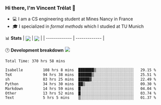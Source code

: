 ### Hi there, I'm Vincent Trélat 👋
 - 💻 I am a CS engineering student at Mines Nancy in France
 - 🎓 I specialized in *formal methods* which I studied at TU Munich

📊 **Stats**
| <img align="center" src="https://readme-stats.clckblog.space/api?username=VTrelat&show_icons=true&include_all_commits=true&theme=tokyonight&hide_border=true" /> | <img align="center" src="https://readme-stats.clckblog.space/api/top-langs/?username=VTrelat&layout=compact&theme=tokyonight&hide_border=true" /> |
| ------------- | ------------- |

🕑 **Development breakdown** ![](https://wakatime.com/badge/user/8d0110fb-6b70-4990-ab86-45c404715c2b.svg)
<!--START_SECTION:waka-->

```txt
Total Time: 370 hrs 58 mins

Isabelle         108 hrs 8 mins  ███████▒░░░░░░░░░░░░░░░░░   29.15 %
TeX              94 hrs 38 mins  ██████▒░░░░░░░░░░░░░░░░░░   25.51 %
sh               83 hrs 25 mins  █████▓░░░░░░░░░░░░░░░░░░░   22.49 %
Python           34 hrs 30 mins  ██▒░░░░░░░░░░░░░░░░░░░░░░   09.30 %
Markdown         14 hrs 59 mins  █░░░░░░░░░░░░░░░░░░░░░░░░   04.04 %
Other            13 hrs 52 mins  █░░░░░░░░░░░░░░░░░░░░░░░░   03.74 %
Text             5 hrs 5 mins    ▒░░░░░░░░░░░░░░░░░░░░░░░░   01.37 %
```

<!--END_SECTION:waka-->
